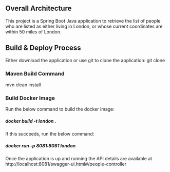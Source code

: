 ## Overall Architecture

This project is a Spring Boot Java application to retrieve the list of people who are listed as either living in London, or whose current coordinates are within 50 miles of London.

## Build & Deploy Process

Either download the application or use git to clone the application:
git clone 

### Maven Build Command
mvn clean install


### Build Docker Image

Run the below command to build the docker image: 
##### docker build -t london .

If this succeeds, run the below command:
##### docker run -p 8081:8081 london


Once the application is up and running the API details are available at http://localhost:8081/swagger-ui.html#/people-controller